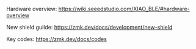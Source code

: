 
Hardware overview: https://wiki.seeedstudio.com/XIAO_BLE/#hardware-overview

New shield guilde: https://zmk.dev/docs/development/new-shield

Key codes: https://zmk.dev/docs/codes
